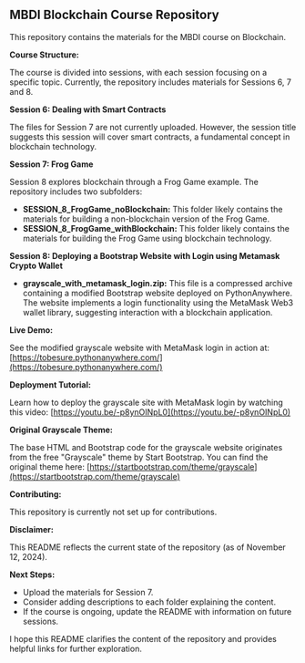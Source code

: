 ## MBDI Blockchain Course Repository

This repository contains the materials for the MBDI course on Blockchain.

**Course Structure:**

The course is divided into sessions, with each session focusing on a specific topic. Currently, the repository includes materials for Sessions 6, 7 and 8.

**Session 6: Dealing with Smart Contracts**

The files for Session 7 are not currently uploaded. However, the session title suggests this session will cover smart contracts, a fundamental concept in blockchain technology. 

**Session 7: Frog Game**

Session 8 explores blockchain through a Frog Game example. The repository includes two subfolders:

* **SESSION_8_FrogGame_noBlockchain:** This folder likely contains the materials for building a non-blockchain version of the Frog Game.
* **SESSION_8_FrogGame_withBlockchain:** This folder likely contains the materials for building the Frog Game using blockchain technology.  

**Session 8: Deploying a Bootstrap Website with Login using Metamask Crypto Wallet**

* **grayscale_with_metamask_login.zip:** This file is a compressed archive containing a modified Bootstrap website deployed on PythonAnywhere. The website implements a login functionality using the MetaMask Web3 wallet library, suggesting interaction with a blockchain application.

**Live Demo:**

See the modified grayscale website with MetaMask login in action at: [https://tobesure.pythonanywhere.com/](https://tobesure.pythonanywhere.com/)

**Deployment Tutorial:**

Learn how to deploy the grayscale site with MetaMask login by watching this video: [https://youtu.be/-p8ynOINpL0](https://youtu.be/-p8ynOINpL0)

**Original Grayscale Theme:**

The base HTML and Bootstrap code for the grayscale website originates from the free "Grayscale" theme by Start Bootstrap. You can find the original theme here: [https://startbootstrap.com/theme/grayscale](https://startbootstrap.com/theme/grayscale)

**Contributing:**

This repository is currently not set up for contributions. 

**Disclaimer:**

This README reflects the current state of the repository (as of November 12, 2024). 

**Next Steps:**

* Upload the materials for Session 7.
* Consider adding descriptions to each folder explaining the content.
* If the course is ongoing, update the README with information on future sessions.

I hope this README clarifies the content of the repository and provides helpful links for further exploration.
